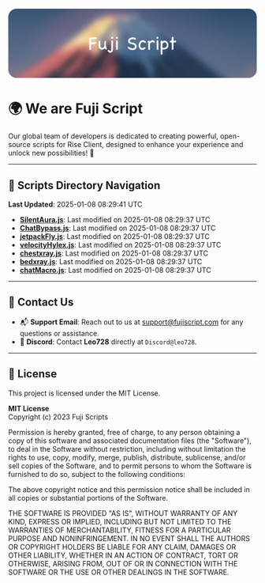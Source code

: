 ![Banner](.github/b.webp)

# 🌍 **We are Fuji Script**

Our global team of developers is dedicated to creating powerful, open-source scripts for Rise Client, designed to enhance your experience and unlock new possibilities! 🌟

---
<!-- SCRIPTS_NAVIGATION_START -->
## 📂 **Scripts Directory Navigation**

**Last Updated**: 2025-01-08 08:29:41 UTC

- **[SilentAura.js](scripts/SilentAura.js)**: Last modified on 2025-01-08 08:29:37 UTC
- **[ChatBypass.js](scripts/ChatBypass.js)**: Last modified on 2025-01-08 08:29:37 UTC
- **[jetpackFly.js](scripts/jetpackFly.js)**: Last modified on 2025-01-08 08:29:37 UTC
- **[velocityHylex.js](scripts/velocityHylex.js)**: Last modified on 2025-01-08 08:29:37 UTC
- **[chestxray.js](scripts/chestxray.js)**: Last modified on 2025-01-08 08:29:37 UTC
- **[bedxray.js](scripts/bedxray.js)**: Last modified on 2025-01-08 08:29:37 UTC
- **[chatMacro.js](scripts/chatMacro.js)**: Last modified on 2025-01-08 08:29:37 UTC

<!-- SCRIPTS_NAVIGATION_END -->

---

## 💬 **Contact Us**  
- 📬 **Support Email**: Reach out to us at [support@fujiscript.com](mailto:support@fujiscript.com) for any questions or assistance.  
- 💬 **Discord**: Contact **Leo728** directly at `Discord@leo728`.

---

## 📜 **License**

This project is licensed under the MIT License.  

**MIT License**  
Copyright (c) 2023 Fuji Scripts  

Permission is hereby granted, free of charge, to any person obtaining a copy of this software and associated documentation files (the "Software"), to deal in the Software without restriction, including without limitation the rights to use, copy, modify, merge, publish, distribute, sublicense, and/or sell copies of the Software, and to permit persons to whom the Software is furnished to do so, subject to the following conditions:  

The above copyright notice and this permission notice shall be included in all copies or substantial portions of the Software.  

THE SOFTWARE IS PROVIDED "AS IS", WITHOUT WARRANTY OF ANY KIND, EXPRESS OR IMPLIED, INCLUDING BUT NOT LIMITED TO THE WARRANTIES OF MERCHANTABILITY, FITNESS FOR A PARTICULAR PURPOSE AND NONINFRINGEMENT. IN NO EVENT SHALL THE AUTHORS OR COPYRIGHT HOLDERS BE LIABLE FOR ANY CLAIM, DAMAGES OR OTHER LIABILITY, WHETHER IN AN ACTION OF CONTRACT, TORT OR OTHERWISE, ARISING FROM, OUT OF OR IN CONNECTION WITH THE SOFTWARE OR THE USE OR OTHER DEALINGS IN THE SOFTWARE.  
